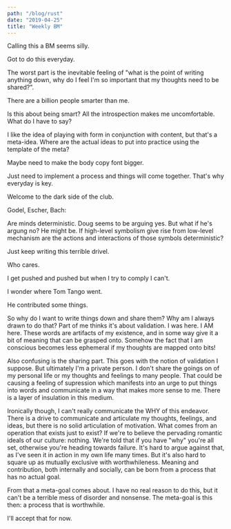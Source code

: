 ```yaml
---
path: "/blog/rust"
date: "2019-04-25"
title: "Weekly BM"
---
```


Calling this a BM seems silly.

Got to do this everyday.

The worst part is the inevitable feeling of "what is the point of writing anything down, why do I feel I'm so important that my thoughts need to be shared?".

There are a billion people smarter than me.

Is this about being smart? All the introspection makes me uncomfortable. What do I have to say?

I like the idea of playing with form in conjunction with content, but that's a meta-idea. Where are the actual ideas to put into practice using the template of the meta?

Maybe need to make the body copy font bigger.

Just need to implement a process and things will come together. That's why everyday is key.

Welcome to the dark side of the club.

Godel, Escher, Bach:

Are minds deterministic. Doug seems to be arguing yes. But what if he's argung no? He might be. If high-level symbolism give rise from low-level mechanism are the actions and interactions of those symbols deterministic?

Just keep writing this terrible drivel.

Who cares.

I get pushed and pushed but when I try to comply I can't.

I wonder where Tom Tango went.

He contributed some things.

So why do I want to write things down and share them? Why am I always drawn to do that? Part of me thinks it's about validation. I was here. I AM here. These words are artifacts of my existence, and in some way give it a bit of meaning that
can be grasped onto. Somehow the fact that I am conscious becomes less ephemeral if my thoughts are mapped onto bits!

Also confusing is the sharing part. This goes with the notion of validation I suppose. But ultimately I'm a private person. I don't share the goings on of my personal life or my thoughts and feelings to many people. 
That could be causing a feeling of supression which manifests into an urge to put things into words and communicate in a way that makes more sense to me. There is a layer of insulation in this medium. 

Ironically though, I can't really communicate the WHY of this endeavor. There is a drive to communicate and articulate my thoughts, feelings, and ideas, but there is no solid articulation of motivation. What comes from an operation that exists 
just to exist? If we're to believe the pervading romantic ideals of our culture: nothing. We're told that if you have "why" you're all set, otherwise you're heading towards failure. 
It's hard to argue against that, as I've seen it in action in my own life many times. But it's also hard to square up as mutually exclusive with worthwhileness. Meaning and contribution, both 
internally and socially, can be born from a process that has no actual goal.

From that a meta-goal comes about. I have no real reason to do this, but it can't be a terrible mess of disorder and nonsense. The meta-goal is this then: a process that is worthwhile. 

I'll accept that for now.
